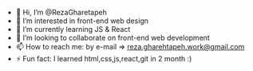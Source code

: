 - 👋 Hi, I’m @RezaGharetapeh
- 👀 I’m interested in front-end web design
- 🌱 I’m currently learning JS & React 
- 💞️ I’m looking to collaborate on front-end web development
- 📫 How to reach me: by e-mail => reza.gharehtapeh.work@gmail.com
- ⚡ Fun fact: I learned html,css,js,react,git in 2 month :) 

<!---
RezaGharetapeh/RezaGharetapeh is a ✨ special ✨ repository because its `README.md` (this file) appears on your GitHub profile.
You can click the Preview link to take a look at your changes.
--->
